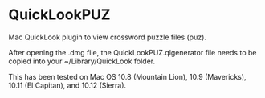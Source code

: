 # QuickLookPUZ
Mac QuickLook plugin to view crossword puzzle files (puz).

After opening the .dmg file, the QuickLookPUZ.qlgenerator file needs to be copied into your ~/Library/QuickLook folder.

This has been tested on Mac OS 10.8 (Mountain Lion), 10.9 (Mavericks), 10.11 (El Capitan), and 10.12 (Sierra).
